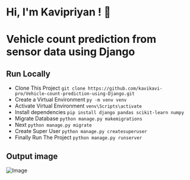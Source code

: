 
# Hi, I'm Kavipriyan ! 👋

# Vehicle count prediction from sensor data using Django


## Run Locally

- Clone This Project `git clone https://github.com/kavikavi-pro/Vehicle-count-prediction-using-Django.git`
- Create a Virtual Environment `py -m venv venv`
- Activate Virtual Environment `venv\Scripts\activate`
- Install dependencies `pip install django pandas scikit-learn numpy`
- Migrate Database `python manage.py makemigrations`
- Next `python manage.py migrate`
- Create Super User `python manage.py createsuperuser`
- Finally Run The Project `python manage.py runserver`

## Output image

![Image](https://github.com/user-attachments/assets/b518974f-d8e8-403c-bf29-3270cc66d27d)
